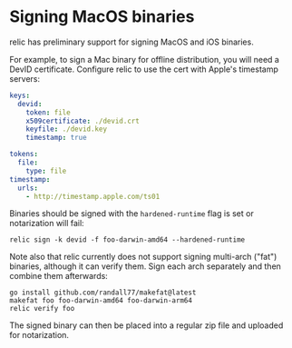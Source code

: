 # Signing MacOS binaries
relic has preliminary support for signing MacOS and iOS binaries.

For example, to sign a Mac binary for offline distribution, you will need a DevID certificate.
Configure relic to use the cert with Apple's timestamp servers:

```yaml
keys:
  devid:
    token: file
    x509certificate: ./devid.crt
    keyfile: ./devid.key
    timestamp: true

tokens:
  file:
    type: file
timestamp:
  urls:
    - http://timestamp.apple.com/ts01
```

Binaries should be signed with the `hardened-runtime` flag is set or notarization will fail:

    relic sign -k devid -f foo-darwin-amd64 --hardened-runtime

Note also that relic currently does not support signing multi-arch ("fat") binaries, although it can verify them.
Sign each arch separately and then combine them afterwards:

    go install github.com/randall77/makefat@latest
    makefat foo foo-darwin-amd64 foo-darwin-arm64
    relic verify foo

The signed binary can then be placed into a regular zip file and uploaded for notarization.